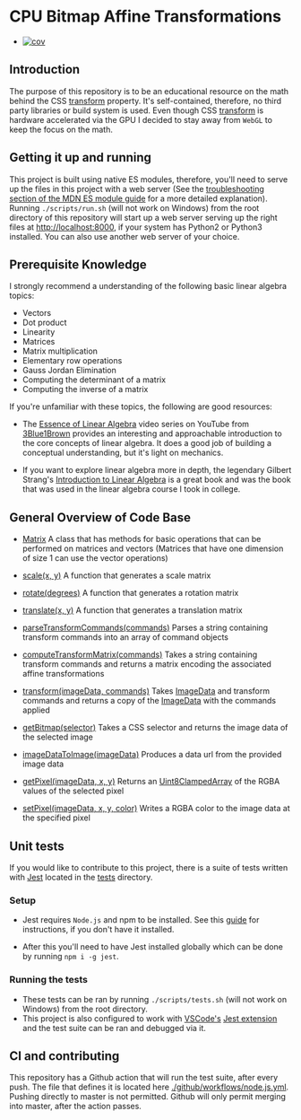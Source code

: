 # CPU Bitmap Affine Transformations


+ [![cov](https://prettygoodstudios.github.io/js-cpu-bitmap-affine-transformations/badges/coverage.svg)](https://github.com/prettygoodstudios/js-cpu-bitmap-affine-transformations/actions)

## Introduction

The purpose of this repository is to be an educational resource on the math behind the CSS [transform](https://developer.mozilla.org/en-US/docs/Web/CSS/transform) property. It's self-contained, therefore, no third party libraries or build system is used. Even though CSS [transform](https://developer.mozilla.org/en-US/docs/Web/CSS/transform) is hardware accelerated via the GPU I decided to stay away from `WebGL` to keep the focus on the math.

## Getting it up and running

This project is built using native ES modules, therefore, you'll need to serve up the files in this project with a web server (See the [troubleshooting section of the MDN ES module guide](https://developer.mozilla.org/en-US/docs/Web/JavaScript/Guide/Modules#troubleshooting) for a more detailed explanation). Running `./scripts/run.sh` (will not work on Windows) from the root directory of this repository will start up a web server serving up the right files at [http://localhost:8000](http://localhost:8000), if your system has Python2 or Python3 installed. You can also use another web server of your choice.

## Prerequisite Knowledge

I strongly recommend a understanding of the following basic linear algebra topics:

* Vectors
* Dot product
* Linearity
* Matrices
* Matrix multiplication
* Elementary row operations
* Gauss Jordan Elimination
* Computing the determinant of a matrix
* Computing the inverse of a matrix

If you're unfamiliar with these topics, the following are good resources:

* The [Essence of Linear Algebra](https://www.youtube.com/playlist?list=PLZHQObOWTQDPD3MizzM2xVFitgF8hE_ab) video series on YouTube from [3Blue1Brown](https://www.youtube.com/@3blue1brown) provides an interesting and approachable introduction to the core concepts of linear algebra. It does a good job of building a conceptual understanding, but it's light on mechanics.

* If you want to explore linear algebra more in depth, the legendary Gilbert Strang's [Introduction to Linear Algebra](https://math.mit.edu/~gs/linearalgebra/ila5/indexila5.html) is a great book and was the book that was used in the linear algebra course I took in college.

## General Overview of Code Base

* [Matrix](./src/matrix.mjs) A class that has methods for basic operations that can be performed on matrices and vectors (Matrices that have one dimension of size 1 can use the vector operations)

* [scale(x, y)](./src/transform.mjs) A function that generates a scale matrix

* [rotate(degrees)](./src/transform.mjs) A function that generates a rotation matrix

* [translate(x, y)](./src/transform.mjs) A function that generates a translation matrix

* [parseTransformCommands(commands)](./src/transform.mjs) Parses a string containing transform commands into an array of command objects

* [computeTransformMatrix(commands)](./src/transform.mjs) Takes a string containing transform commands and returns a matrix encoding the associated affine transformations

* [transform(imageData, commands)](./src/transform.mjs) Takes [ImageData](https://developer.mozilla.org/en-US/docs/Web/API/ImageData) and transform commands and returns a copy of the [ImageData](https://developer.mozilla.org/en-US/docs/Web/API/ImageData) with the commands applied

* [getBitmap(selector)](./src/bitmap.mjs) Takes a CSS selector and returns the image data of the selected image

* [imageDataToImage(imageData)](./src/bitmap.mjs) Produces a data url from the provided image data

* [getPixel(imageData, x, y)](./src/bitmap.mjs) Returns an [Uint8ClampedArray](./https://developer.mozilla.org/en-US/docs/Web/JavaScript/Reference/Global_Objects/Uint8ClampedArray) of the RGBA values of the selected pixel

* [setPixel(imageData, x, y, color)](./src/bitmap.mjs) Writes a RGBA color to the image data at the specified pixel

## Unit tests

If you would like to contribute to this project, there is a suite of tests written with [Jest](https://jestjs.io) located in the [tests](./tests) directory. 

### Setup

* Jest requires `Node.js` and npm to be installed. See this [guide](https://docs.npmjs.com/downloading-and-installing-node-js-and-npm) for instructions, if you don't have it installed. 

* After this you'll need to have Jest installed globally which can be done by running `npm i -g jest`.

### Running the tests

* These tests can be ran by running `./scripts/tests.sh` (will not work on Windows) from the root directory. 
* This project is also configured to work with [VSCode's](https://code.visualstudio.com) [Jest extension](https://marketplace.visualstudio.com/items?itemName=Orta.vscode-jest) and the test suite can be ran and debugged via it.

## CI and contributing

This repository has a Github action that will run the test suite, after every push. The file that defines it is located here [./github/workflows/node.js.yml](./github/workflows/node.js.yml).  Pushing directly to master is not permitted. Github will only permit merging into master, after the action passes.



